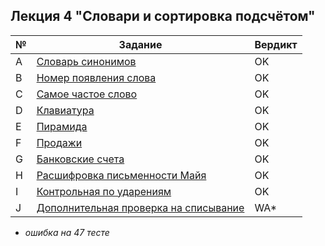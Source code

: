 ## Лекция 4 "Словари и сортировка подсчётом"
| № | Задание | Вердикт |
| - | - | - |
| A | [Словарь синонимов](/task_a.cpp)  | OK |
| B | [Номер появления слова](/task_b.cpp)  | OK |
| C | [Самое частое слово](/task_c.cpp)  | OK |
| D | [Клавиатура](/task_d.cpp)  | OK |
| E | [Пирамида](/task_e.cpp)  | OK |
| F | [Продажи](/task_f.cpp)  | OK |
| G | [Банковские счета](/task_g.cpp)  | OK |
| H | [Расшифровка письменности Майя](/task_h.cpp)  | OK |
| I | [Контрольная по ударениям](/task_i.cpp)  | OK |
| J | [Дополнительная проверка на списывание](/task_j.cpp)  | WA* |

* *ошибка на 47 тесте*